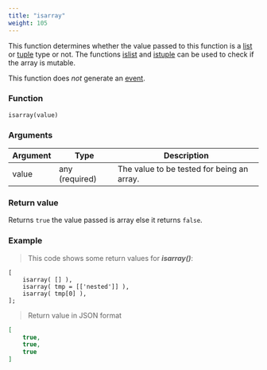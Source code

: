```yaml
---
title: "isarray"
weight: 105
---
```


This function determines whether the value passed to this function
is a [list](../../data-types/list) or [tuple](../../data-types/tuple) type or not. The functions [islist](../../collection-api/islist) and
[istuple](../../collection-api/istuple) can be used to check if the array is mutable.

This function does *not* generate an [event](../../overview/events).

### Function

`isarray(value)`

### Arguments

Argument | Type | Description
-------- | ---- | -----------
value | any (required) | The value to be tested for being an array.

### Return value

Returns `true` the value passed is array else it returns `false`.

### Example

> This code shows some return values for ***isarray()***:

```thingsdb,json_response
[
    isarray( [] ),
    isarray( tmp = [['nested']] ),
    isarray( tmp[0] ),
];
```

> Return value in JSON format

```json
[
    true,
    true,
    true
]
```
